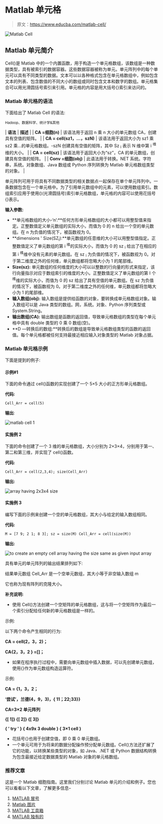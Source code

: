 # Matlab 单元格

> 原文：<https://www.educba.com/matlab-cell/>

![Matlab Cell](img/8b9bce3c25a1df2bef7d2c2cb4e11337.png)



## Matlab 单元简介

Cell()是 Matlab 中的一个内置函数，用于构造一个单元格数组，该数组是一种数据类型，具有被索引的数据容器。这些数据容器被称为单元。单元阵列中的每个单元可以具有不同类型的数据。文本可以以各种格式包含在单元格数组中，例如包含文本的列表、包含数值的不同大小的数组或同时包含文本和数字的数组。单元格集合可以用光滑圆括号索引来引用。单元格的内容是用大括号{}索引来访问的。

### Matlab 单元格的语法

下面给出了 Matlab Cell 的语法:

<small>Hadoop、数据科学、统计学&其他</small>

| **语法** | **描述** |
| **CA =细胞(n)** | 该语法用于返回 n 乘 n 大小的单元数组 CA，创建具有空值的矩阵。 |
| **CA = cell(sz1，…，szN)** | 该语法用于返回大小为 sz1 乘 sz2 乘…的单元格数组。-szN 创建具有空值的矩阵，其中 Sz <sub>i</sub> 表示 N 维中第 i <sup>维</sup>维的大小。 |
| **CA = cell(sz)** | 该语法用于返回大小为“sz”，CA 的单元数组，创建具有空值的矩阵。 |
| **Conv =细胞(obj)** | 此语法用于转换。NET 系统。字符串，系统。对象数组、Java 数组或 Python 序列转换为 Matlab 单元格数组类型的对象。 |

单元阵列可用于将具有不同数据类型的相关数据点一起保存在单个单元阵列中。一条数据包含在一个单元格中。为了引用单元数组中的元素，可以使用数组索引。数组索引应用于使用()(光滑圆括号)索引单元格数组，单元格的内容可以使用花括号{}表示。

**输入参数:**

*   **单元格数组的大小-‘n’:**任何方形单元格数组的大小都可以用整型值来指定。正整数值定义单元数组的实际大小，而值为 0 的 n 给出一个空的单元数组。在 n 为负值的情况下，被函数视为 0。
*   **dimensions ' Size(SZ<sub>I</sub>):**单元数组的任意维的大小可以用整型值指定。正整数值定义了单元数组的第 i <sup>维</sup>的实际大小，而值为 0 的 sz <sub>i</sub> 给出了在相应的第 i <sup>维</sup>维中没有元素的单元数组。在 sz <sub>i</sub> 为负值的情况下，被函数视为 0。对于第二维度之外的任何维，单元数组都将忽略大小为 1 的尾部维。
*   **Size(sz):** 单元数组的任何维度的大小可以以整数的行向量的形式来指定，该行向量指示对应于数组索引的维度的大小。正整数值定义了单元数组的第 I 个<sup>维</sup>维的实际大小，而值为 0 的 sz 给出了具有空值的单元数组。在 sz 为负值的情况下，被函数视为 0。对于第二维度之外的任何维，单元数组都将忽略大小为 1 的尾部维。
*   **输入数组(obj):** 输入数组是提供给函数的对象，要转换成单元格数组对象。输入数组可以是 Java 类型的数组。网，系统。对象、Python 序列类型或 System.String。
*   **输出数组(CA):** 输出数组是函数的返回值，导致单元格数组的类型在每个单元格中具有 double 类型的 0 乘 0 数组(空)。
*   **D —转换后的数组:**转换后的数组是导致单元格数组类型的函数的返回值。每个单元格都被任何支持最接近相应输入对象类型的 Matlab 对象占据。

### Matlab 单元格示例

下面是提到的例子:

#### 示例#1

下面的命令通过 cell()函数的实现创建了一个 5×5 大小的正方形单元格数组。

**代码:**

`Cell_Arr = cell(5)`

**输出**:

![matlab cell 1](img/6ddaa89f016283a47ada3aa9240829af.png)



#### 实施例 2

下面的命令创建了一个 3 维的单元格数组，大小分别为 2×3×4，分别用于第一、第二和第三维，并实现了 cell()函数。

**代码:**

`Cell_Arr = cell(2,3,4);
size(Cell_Arr)`

**输出:**

![array having 2x3x4 size](img/151591d6649252af1216a42caa2fe8c9.png)



#### 实施例 3

编写下面的示例来创建一个空的单元格数组，其大小与给定的输入数组相同。

**代码:**

`M = [7 9; 2 1; 8 3];
sz = size(M)
Cell_Arr = cell(size(M))`

**输出:**

![to create an empty cell array having the size same as given input array](img/040785d15aaf60365deff83c6bb1431c.png)



具有单元的单元阵列的输出结果排列如下:

结果单元数组 Cell_Arr 是一个空单元数组，其大小等于非空输入数组 m

它也称为现有阵列的克隆大小。

**补充说明:**

*   使用 Cell()方法创建一个空矩阵的单元格数组，这与将一个空矩阵作为最后一个索引分配给任何新的单元格数组是一样的。

示例:

以下两个命令产生相同的行为:

**CA = cell(2，3，2)；**

**CA{2，3，2 } =[]；**

*   如果在程序执行过程中，需要向单元数组中插入数据，可以先创建单元数组，使用{}作为单元数组构造运算符。

示例:

**CA = {1，3，2；**

**‘尝试’，兰德(4，9，3)，{ 11；22;33}}**

**CA=3×2 单元阵列**

**{[ 1]} {[ 2]} {[ 3]}**

**{ ' try ' } { 4x9x 3 double } { 3×1 cell }**

*   花括号{}也用于创建空值，即 0 乘 0 单元数组。
*   一个单元可用于为将来的数据分配操作预分配单元数组。Cell()方法还扩展了它的功能，以转换某些类型的对象，如 Java、.NET 或 Python 数据结构转换为包含最接近给定数据类型的 Matlab 对象的单元格数组。

### 推荐文章

这是一个 Matlab 细胞指南。这里我们分别讨论 Matlab 单元的介绍和例子。您也可以看看以下文章，了解更多信息–

1.  [MATLAB 冒号](https://www.educba.com/matlab-colon/)
2.  [Matlab 图片](https://www.educba.com/matlab-images/)
3.  [MATLAB 工具箱](https://www.educba.com/matlab-toolbox/)
4.  [MATLAB 独有的](https://www.educba.com/matlab-unique/)






